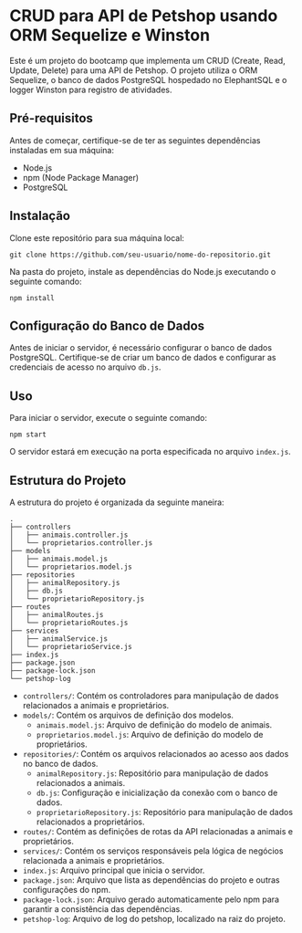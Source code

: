 # CRUD para API de Petshop usando ORM Sequelize e Winston 


Este é um projeto do bootcamp que implementa um CRUD (Create, Read, Update, Delete) para uma API de Petshop. O projeto utiliza o ORM Sequelize, o banco de dados PostgreSQL hospedado no ElephantSQL e o logger Winston para registro de atividades.

## Pré-requisitos

Antes de começar, certifique-se de ter as seguintes dependências instaladas em sua máquina:

- Node.js
- npm (Node Package Manager)
- PostgreSQL

## Instalação

Clone este repositório para sua máquina local:

```
git clone https://github.com/seu-usuario/nome-do-repositorio.git
```

Na pasta do projeto, instale as dependências do Node.js executando o seguinte comando:

```
npm install
```

## Configuração do Banco de Dados

Antes de iniciar o servidor, é necessário configurar o banco de dados PostgreSQL. Certifique-se de criar um banco de dados e configurar as credenciais de acesso no arquivo `db.js`.

## Uso

Para iniciar o servidor, execute o seguinte comando:

```
npm start
```

O servidor estará em execução na porta especificada no arquivo `index.js`.

## Estrutura do Projeto

A estrutura do projeto é organizada da seguinte maneira:

```
.
├── controllers
│   ├── animais.controller.js
│   └── proprietarios.controller.js
├── models
│   ├── animais.model.js
│   └── proprietarios.model.js
├── repositories
│   ├── animalRepository.js
│   ├── db.js
│   └── proprietarioRepository.js
├── routes
│   ├── animalRoutes.js
│   └── proprietarioRoutes.js
├── services
│   ├── animalService.js
│   └── proprietarioService.js
├── index.js
├── package.json
├── package-lock.json
└── petshop-log

```

- `controllers/`: Contém os controladores para manipulação de dados relacionados a animais e proprietários.
- `models/`: Contém os arquivos de definição dos modelos.
  - `animais.model.js`: Arquivo de definição do modelo de animais.
  - `proprietarios.model.js`: Arquivo de definição do modelo de proprietários.
- `repositories/`: Contém os arquivos relacionados ao acesso aos dados no banco de dados.
  - `animalRepository.js`: Repositório para manipulação de dados relacionados a animais.
  - `db.js`: Configuração e inicialização da conexão com o banco de dados.
  - `proprietarioRepository.js`: Repositório para manipulação de dados relacionados a proprietários.
- `routes/`: Contém as definições de rotas da API relacionadas a animais e proprietários.
- `services/`: Contém os serviços responsáveis pela lógica de negócios relacionada a animais e proprietários.
- `index.js`: Arquivo principal que inicia o servidor.
- `package.json`: Arquivo que lista as dependências do projeto e outras configurações do npm.
- `package-lock.json`: Arquivo gerado automaticamente pelo npm para garantir a consistência das dependências.
- `petshop-log`: Arquivo de log do petshop, localizado na raiz do projeto.